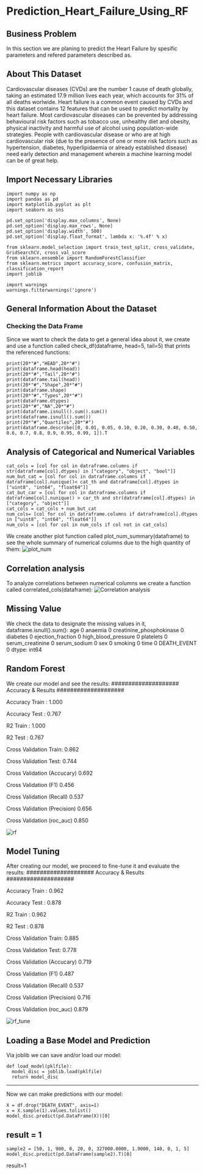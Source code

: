 # Prediction_Heart_Failure_Using_RF

## Business Problem
In this section we are planing to predict the Heart Failure by spesific parameters and refered parameters described as.

## About This Dataset
Cardiovascular diseases (CVDs) are the number 1 cause of death globally, taking an estimated 17.9 million lives each year, which accounts for 31% of all deaths worlwide.
Heart failure is a common event caused by CVDs and this dataset contains 12 features that can be used to predict mortality by heart failure.
Most cardiovascular diseases can be prevented by addressing behavioural risk factors such as tobacco use, unhealthy diet and obesity, physical inactivity and harmful use of alcohol using population-wide strategies.
People with cardiovascular disease or who are at high cardiovascular risk (due to the presence of one or more risk factors such as hypertension, diabetes, hyperlipidaemia or already established disease) need early detection and management wherein a machine learning model can be of great help.
## Import Necessary Libraries
```
import numpy as np
import pandas as pd
import matplotlib.pyplot as plt
import seaborn as sns

pd.set_option('display.max_columns', None)
pd.set_option('display.max_rows', None)
pd.set_option('display.width', 500)
pd.set_option('display.float_format', lambda x: '%.4f' % x)

from sklearn.model_selection import train_test_split, cross_validate, GridSearchCV, cross_val_score
from sklearn.ensemble import RandomForestClassifier
from sklearn.metrics import accuracy_score, confusion_matrix, classification_report
import joblib

import warnings
warnings.filterwarnings('ignore')
```

## General Information About the Dataset
### Checking the Data Frame
Since we want to check the data to get a general idea about it, we create and use a function called check_df(dataframe, head=5, tail=5) that prints the referenced functions:
```
print(20*"#","HEAD",20*"#")
print(dataframe.head(head))
print(20*"#","Tail",20*"#")
print(dataframe.tail(head))
print(20*"#","Shape",20*"#")
print(dataframe.shape)
print(20*"#","Types",20*"#")
print(dataframe.dtypes)
print(20*"#","NA",20*"#")
print(dataframe.isnull().sum().sum())
print(dataframe.isnull().sum())
print(20*"#","Quartiles",20*"#")
print(dataframe.describe([0, 0.01, 0.05, 0.10, 0.20, 0.30, 0.40, 0.50, 0.6, 0.7, 0.8, 0.9, 0.95, 0.99, 1]).T
```

## Analysis of Categorical and Numerical Variables
```
cat_cols = [col for col in datraframe.columns if str(datraframe[col].dtypes) in ["category", "object", "bool"]]
num_but_cat = [col for col in datraframe.columns if datraframe[col].nunique()< cat_th and datraframe[col].dtypes in ["uint8", "int64", "float64"]]
cat_but_car = [col for col in datraframe.columns if datraframe[col].nunique() > car_th and str(datraframe[col].dtypes) in ["category", "object"]]
cat_cols = cat_cols + num_but_cat
num_cols= [col for col in datraframe.columns if datraframe[col].dtypes in ["uint8", "int64", "float64"]]
num_cols = [col for col in num_cols if col not in cat_cols]
```
We create another plot function called plot_num_summary(dataframe) to see the whole summary of numerical columns due to the high quantity of them:
![plot_num](https://github.com/user-attachments/assets/049d2bb2-a302-47bf-af62-2d17fb3fd716)

## Correlation analysis
To analyze correlations between numerical columns we create a function called correlated_cols(dataframe):
![Correlation analysis](https://github.com/user-attachments/assets/ed069d22-ec18-4a3c-9135-20a25cc2f8cb)

## Missing Value
We check the data to designate the missing values in it, dataframe.isnull().sum():
age                         0
anaemia                     0
creatinine_phosphokinase    0
diabetes                    0
ejection_fraction           0
high_blood_pressure         0
platelets                   0
serum_creatinine            0
serum_sodium                0
sex                         0
smoking                     0
time                        0
DEATH_EVENT                 0
dtype: int64

## Random Forest
We create our model and see the results:
#################### Accuracy & Results ####################

Accuracy Train :  1.000

Accuracy Test :  0.767

R2 Train :  1.000

R2 Test :  0.767

Cross Validation Train:  0.862

Cross Validation Test:  0.744

Cross Validation (Accucary) 0.692

Cross Validation (F1) 0.456

Cross Validation (Recall) 0.537

Cross Validation (Precision) 0.656

Cross Validation (roc_auc) 0.850

![rf](https://github.com/user-attachments/assets/1c5b8cb9-2ffa-4a50-b5f2-916cebc1a510)

## Model Tuning
After creating our model, we proceed to fine-tune it and evaluate the results:
#################### Accuracy & Results ####################

Accuracy Train :  0.962

Accuracy Test :  0.878

R2 Train :  0.962

R2 Test :  0.878

Cross Validation Train:  0.885

Cross Validation Test:  0.778

Cross Validation (Accucary) 0.719

Cross Validation (F1) 0.487

Cross Validation (Recall) 0.537

Cross Validation (Precision) 0.716

Cross Validation (roc_auc) 0.879

![rf_tune](https://github.com/user-attachments/assets/d322ff49-4112-40e9-8aee-71269ca9475a)

## Loading a Base Model and Prediction
Via joblib we can save and/or load our model:
```
def load_model(pklfile):
  model_disc = joblib.load(pklfile)
  return model_disc
```
---
Now we can make predictions with our model:
```
X = df.drop("DEATH_EVENT", axis=1)
x = X.sample(1).values.tolist()
model_disc.predict(pd.DataFrame(X))[0]
```
result = 1
---
```
sample2 = [50, 1, 900, 0, 20, 0, 327000.0000, 1.9000, 140, 0, 1, 5]
model_disc.predict(pd.DataFrame(sample2).T)[0]
```
result=1
